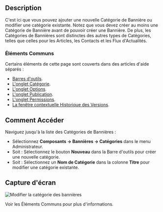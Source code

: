 <!-- Filename: Help4.x:Banners:_New_or_Edit_Category  / Display title: Bannières : Modifier la Catégorie -->

## Description

C'est ici que vous pouvez ajouter une nouvelle Catégorie de Bannière ou modifier une catégorie existante. Notez que vous devez créer au moins une Catégorie de Bannière avant de pouvoir créer une Bannière. De plus, les Catégories de Bannières sont distinctes des autres types de Catégories, telles que celles pour les Articles, les Contacts et les Flux d'Actualités.

### Éléments Communs

Certains éléments de cette page sont couverts dans des articles d'aide séparés :

* [Barres d'outils](jdocmanual?article=help/common-elements/toolbars).
* [L'onglet Catégorie](jdocmanual?article=help/common-elements/edit-category).
* [L'onglet Options](jdocmanual?article=help/common-elements/edit-category-options).
* [L'onglet Publication](jdocmanual?article=help/common-elements/edit-publishing).
* [L'onglet Permissions](jdocmanual?article=help/common-elements/edit-permissions).
* [La fenêtre contextuelle Historique des Versions](jdocmanual?article=help/common-elements/edit-version-history).

## Comment Accéder

Naviguez jusqu'à la liste des Catégories de Bannières :

- Sélectionnez **Composants → Bannières → Catégories** dans le menu Administrateur.
- Soit : Sélectionnez le bouton **Nouveau** dans la Barre d'outils pour créer une nouvelle catégorie.
- Soit : Sélectionnez un **Nom de Catégorie** dans la colonne **Titre** pour modifier une catégorie existante.

## Capture d'écran

![Modifier la catégorie des bannières](../../../fr/images/banners/banners-edit-category-category-tab.png)

Voir les Éléments Communs pour plus d'informations.

